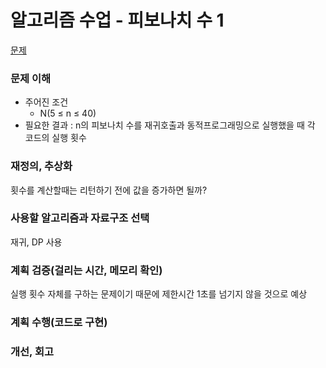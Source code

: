 # 알고리즘 수업 - 피보나치 수 1
[문제](https://www.acmicpc.net/problem/24416)

### 문제 이해
- 주어진 조건  
  - N(5 ≤ n ≤ 40)  
- 필요한 결과 : n의 피보나치 수를 재귀호출과 동적프로그래밍으로 실행했을 때 각 코드의 실행 횟수 

### 재정의, 추상화
횟수를 계산할때는 리턴하기 전에 값을 증가하면 될까?  

### 사용할 알고리즘과 자료구조 선택
재귀, DP 사용  

### 계획 검증(걸리는 시간, 메모리 확인)
실행 횟수 자체를 구하는 문제이기 때문에 제한시간 1초를 넘기지 않을 것으로 예상  

### 계획 수행(코드로 구현)

### 개선, 회고

